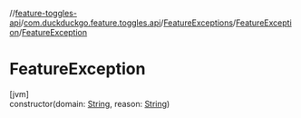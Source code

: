 //[feature-toggles-api](../../../../index.md)/[com.duckduckgo.feature.toggles.api](../../index.md)/[FeatureExceptions](../index.md)/[FeatureException](index.md)/[FeatureException](-feature-exception.md)

# FeatureException

[jvm]\
constructor(domain: [String](https://kotlinlang.org/api/latest/jvm/stdlib/kotlin/-string/index.html), reason: [String](https://kotlinlang.org/api/latest/jvm/stdlib/kotlin/-string/index.html))
